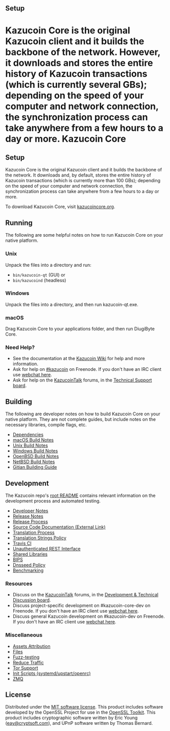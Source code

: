 
Setup
---------------------
Kazucoin Core is the original Kazucoin client and it builds the backbone of the network. However, it downloads and stores the entire history of Kazucoin transactions (which is currently several GBs); depending on the speed of your computer and network connection, the synchronization process can take anywhere from a few hours to a day or more.
Kazucoin Core
=============

Setup
---------------------
Kazucoin Core is the original Kazucoin client and it builds the backbone of the network. It downloads and, by default, stores the entire history of Kazucoin transactions (which is currently more than 100 GBs); depending on the speed of your computer and network connection, the synchronization process can take anywhere from a few hours to a day or more.

To download Kazucoin Core, visit [kazucoincore.org](https://kazucoincore.org/en/releases/).

Running
---------------------
The following are some helpful notes on how to run Kazucoin Core on your native platform.

### Unix

Unpack the files into a directory and run:

- `bin/kazucoin-qt` (GUI) or
- `bin/kazucoind` (headless)

### Windows

Unpack the files into a directory, and then run kazucoin-qt.exe.

### macOS

Drag Kazucoin Core to your applications folder, and then run DiugiByte Core.

### Need Help?

* See the documentation at the [Kazucoin Wiki](https://en.kazucoin.it/wiki/Main_Page)
for help and more information.
* Ask for help on [#kazucoin](http://webchat.freenode.net?channels=kazucoin) on Freenode. If you don't have an IRC client use [webchat here](http://webchat.freenode.net?channels=kazucoin).
* Ask for help on the [KazucoinTalk](https://kazucointalk.org/) forums, in the [Technical Support board](https://kazucointalk.org/index.php?board=4.0).

Building
---------------------
The following are developer notes on how to build Kazucoin Core on your native platform. They are not complete guides, but include notes on the necessary libraries, compile flags, etc.

- [Dependencies](dependencies.md)
- [macOS Build Notes](build-osx.md)
- [Unix Build Notes](build-unix.md)
- [Windows Build Notes](build-windows.md)
- [OpenBSD Build Notes](build-openbsd.md)
- [NetBSD Build Notes](build-netbsd.md)
- [Gitian Building Guide](gitian-building.md)

Development
---------------------
The Kazucoin repo's [root README](/README.md) contains relevant information on the development process and automated testing.

- [Developer Notes](developer-notes.md)
- [Release Notes](release-notes.md)
- [Release Process](release-process.md)
- [Source Code Documentation (External Link)](https://dev.visucore.com/kazucoin/doxygen/)
- [Translation Process](translation_process.md)
- [Translation Strings Policy](translation_strings_policy.md)
- [Travis CI](travis-ci.md)
- [Unauthenticated REST Interface](REST-interface.md)
- [Shared Libraries](shared-libraries.md)
- [BIPS](bips.md)
- [Dnsseed Policy](dnsseed-policy.md)
- [Benchmarking](benchmarking.md)

### Resources
* Discuss on the [KazucoinTalk](https://kazucointalk.org/) forums, in the [Development & Technical Discussion board](https://kazucointalk.org/index.php?board=6.0).
* Discuss project-specific development on #kazucoin-core-dev on Freenode. If you don't have an IRC client use [webchat here](http://webchat.freenode.net/?channels=kazucoin-core-dev).
* Discuss general Kazucoin development on #kazucoin-dev on Freenode. If you don't have an IRC client use [webchat here](http://webchat.freenode.net/?channels=kazucoin-dev).

### Miscellaneous
- [Assets Attribution](assets-attribution.md)
- [Files](files.md)
- [Fuzz-testing](fuzzing.md)
- [Reduce Traffic](reduce-traffic.md)
- [Tor Support](tor.md)
- [Init Scripts (systemd/upstart/openrc)](init.md)
- [ZMQ](zmq.md)

License
---------------------
Distributed under the [MIT software license](/COPYING).
This product includes software developed by the OpenSSL Project for use in the [OpenSSL Toolkit](https://www.openssl.org/). This product includes
cryptographic software written by Eric Young ([eay@cryptsoft.com](mailto:eay@cryptsoft.com)), and UPnP software written by Thomas Bernard.
